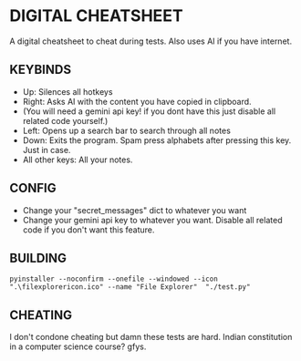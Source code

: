 # DIGITAL CHEATSHEET

A digital cheatsheet to cheat during tests. Also uses AI if you have internet.

## KEYBINDS

+ Up: Silences all hotkeys
+ Right: Asks AI with the content you have copied in clipboard.
+ (You will need a gemini api key! if you dont have this just disable all related code yourself.)
+ Left: Opens up a search bar to search through all notes
+ Down: Exits the program. Spam press alphabets after pressing this key. Just in case.
+ All other keys: All your notes.

## CONFIG

+ Change your "secret_messages" dict to whatever you want
+ Change your gemini api key to whatever you want. Disable all related code if you don't want this feature.

## BUILDING

```console
pyinstaller --noconfirm --onefile --windowed --icon ".\filexplorericon.ico" --name "File Explorer"  "./test.py"
```

## CHEATING

I don't condone cheating but damn these tests are hard. Indian constitution in a computer science course? gfys.
